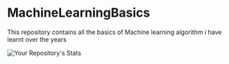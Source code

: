 # MachineLearningBasics

This repository contains all the basics of Machine learning algorithm i have learnt over the years

![Your Repository's Stats](https://github-readme-stats.vercel.app/api?username=AftabUdaipurwala&show_icons=true)
